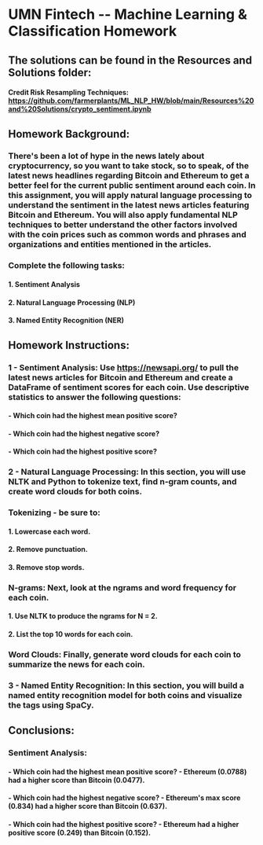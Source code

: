 # UMN Fintech -- Machine Learning &amp; Classification Homework
## The solutions can be found in the Resources and Solutions folder:
#### Credit Risk Resampling Techniques: https://github.com/farmerplants/ML_NLP_HW/blob/main/Resources%20and%20Solutions/crypto_sentiment.ipynb

## Homework Background:
### There's been a lot of hype in the news lately about cryptocurrency, so you want to take stock, so to speak, of the latest news headlines regarding Bitcoin and Ethereum to get a better feel for the current public sentiment around each coin. In this assignment, you will apply natural language processing to understand the sentiment in the latest news articles featuring Bitcoin and Ethereum. You will also apply fundamental NLP techniques to better understand the other factors involved with the coin prices such as common words and phrases and organizations and entities mentioned in the articles.

### Complete the following tasks:
#### 1. Sentiment Analysis
#### 2. Natural Language Processing (NLP)
#### 3. Named Entity Recognition (NER)

## Homework Instructions:
### 1 - Sentiment Analysis: Use https://newsapi.org/ to pull the latest news articles for Bitcoin and Ethereum and create a DataFrame of sentiment scores for each coin. Use descriptive statistics to answer the following questions:
#### - Which coin had the highest mean positive score?
#### - Which coin had the highest negative score?
#### - Which coin had the highest positive score?

### 2 - Natural Language Processing: In this section, you will use NLTK and Python to tokenize text, find n-gram counts, and create word clouds for both coins. 
### Tokenizing - be sure to:
#### 1. Lowercase each word.
#### 2. Remove punctuation.
#### 3. Remove stop words.
### N-grams: Next, look at the ngrams and word frequency for each coin.
#### 1. Use NLTK to produce the ngrams for N = 2.
#### 2. List the top 10 words for each coin.
### Word Clouds: Finally, generate word clouds for each coin to summarize the news for each coin.

### 3 - Named Entity Recognition: In this section, you will build a named entity recognition model for both coins and visualize the tags using SpaCy.


## Conclusions:
### Sentiment Analysis:
#### - Which coin had the highest mean positive score? - Ethereum (0.0788) had a higher score than Bitcoin (0.0477).
#### - Which coin had the highest negative score? - Ethereum's max score (0.834) had a higher score than Bitcoin (0.637).
#### - Which coin had the highest positive score? - Ethereum had a higher positive score (0.249) than Bitcoin (0.152).
